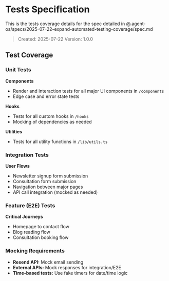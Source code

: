# Tests Specification

This is the tests coverage details for the spec detailed in @.agent-os/specs/2025-07-22-expand-automated-testing-coverage/spec.md

> Created: 2025-07-22
> Version: 1.0.0

## Test Coverage

### Unit Tests

**Components**
- Render and interaction tests for all major UI components in `/components`
- Edge case and error state tests

**Hooks**
- Tests for all custom hooks in `/hooks`
- Mocking of dependencies as needed

**Utilities**
- Tests for all utility functions in `/lib/utils.ts`

### Integration Tests

**User Flows**
- Newsletter signup form submission
- Consultation form submission
- Navigation between major pages
- API call integration (mocked as needed)

### Feature (E2E) Tests

**Critical Journeys**
- Homepage to contact flow
- Blog reading flow
- Consultation booking flow

### Mocking Requirements

- **Resend API:** Mock email sending
- **External APIs:** Mock responses for integration/E2E
- **Time-based tests:** Use fake timers for date/time logic 